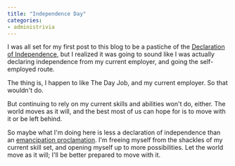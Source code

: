 ```yaml
---
title: "Independence Day"
categories:
- administrivia
---
```

I was all set for my first post to this blog to be a pastiche of the
[Declaration of Independence](http://en.wikipedia.org/wiki/United_States_Declaration_of_Independence),
but I realized it was going to sound like I was actually declaring independence from my
current employer, and going the self-employed route.

The thing is, I happen to like The Day Job, and my current employer. So that wouldn't do.

But continuing to rely on my current skills and abilities won't do, either.
The world moves as it will, and the best most of us can hope for is to move with it
or be left behind.

So maybe what I'm doing here is less a declaration of independence than an
[emancipation proclamation](http://en.wikipedia.org/wiki/Emancipation_Proclamation).
I'm freeing myself from the shackles of my current skill set, and opening myself up
to more possibilities. Let the world move as it will; I'll be better prepared
to move with it.
